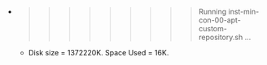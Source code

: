 * >>>>>>>>> Running inst-min-con-00-apt-custom-repository.sh ...
  * Disk size = 1372220K. Space Used = 16K.
